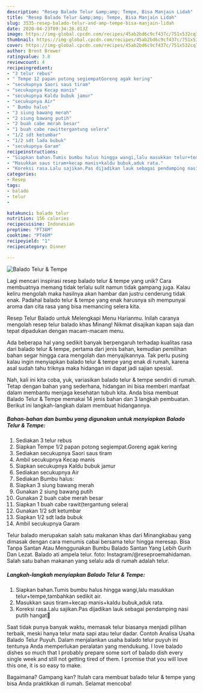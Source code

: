 ```yaml
---
description: "Resep Balado Telur &amp;amp; Tempe, Bisa Manjain Lidah"
title: "Resep Balado Telur &amp;amp; Tempe, Bisa Manjain Lidah"
slug: 3535-resep-balado-telur-and-amp-tempe-bisa-manjain-lidah
date: 2020-04-23T09:34:26.813Z
image: https://img-global.cpcdn.com/recipes/45ab2bd6c9cf437c/751x532cq70/balado-telur-tempe-foto-resep-utama.jpg
thumbnail: https://img-global.cpcdn.com/recipes/45ab2bd6c9cf437c/751x532cq70/balado-telur-tempe-foto-resep-utama.jpg
cover: https://img-global.cpcdn.com/recipes/45ab2bd6c9cf437c/751x532cq70/balado-telur-tempe-foto-resep-utama.jpg
author: Brent Brewer
ratingvalue: 3.8
reviewcount: 4
recipeingredient:
- "3 telur rebus"
- " Tempe 12 papan potong segiempatGoreng agak kering"
- "secukupnya Saori saus tiram"
- "secukupnya Kecap manis"
- "secukupnya Kaldu bubuk jamur"
- "secukupnya Air"
- " Bumbu halus"
- "3 siung bawang merah"
- "2 siung bawang putih"
- "2 buah cabe merah besar"
- "1 buah cabe rawittergantung selera"
- "1/2 sdt ketumbar"
- "1/2 sdt lada bubuk"
- "secukupnya Garam"
recipeinstructions:
- "Siapkan bahan.Tumis bumbu halus hingga wangi,lalu masukkan telur+tempe,tambahkan sedikit air."
- "Masukkan saus tiram+kecap manis+kaldu bubuk,aduk rata."
- "Koreksi rasa.Lalu sajikan.Pas dijadikan lauk sebagai pendamping nasi putih hangat🤗"
categories:
- Resep
tags:
- balado
- telur
- 

katakunci: balado telur  
nutrition: 156 calories
recipecuisine: Indonesian
preptime: "PT36M"
cooktime: "PT46M"
recipeyield: "1"
recipecategory: Dinner

---
```



![Balado Telur &amp; Tempe](https://img-global.cpcdn.com/recipes/45ab2bd6c9cf437c/751x532cq70/balado-telur-tempe-foto-resep-utama.jpg)

Lagi mencari inspirasi resep balado telur &amp; tempe yang unik? Cara membuatnya memang tidak terlalu sulit namun tidak gampang juga. Kalau keliru mengolah maka hasilnya akan hambar dan justru cenderung tidak enak. Padahal balado telur &amp; tempe yang enak harusnya sih mempunyai aroma dan cita rasa yang bisa memancing selera kita.

Resep Telur Balado untuk Melengkapi Menu Harianmu. Inilah caranya mengolah resep telur balado khas Minang! Nikmat disajikan kapan saja dan tepat dipadukan dengan macam-macam menu.

Ada beberapa hal yang sedikit banyak berpengaruh terhadap kualitas rasa dari balado telur &amp; tempe, pertama dari jenis bahan, kemudian pemilihan bahan segar hingga cara mengolah dan menyajikannya. Tak perlu pusing kalau ingin menyiapkan balado telur &amp; tempe yang enak di rumah, karena asal sudah tahu triknya maka hidangan ini dapat jadi sajian spesial.


Nah, kali ini kita coba, yuk, variasikan balado telur &amp; tempe sendiri di rumah. Tetap dengan bahan yang sederhana, hidangan ini bisa memberi manfaat dalam membantu menjaga kesehatan tubuh kita. Anda bisa membuat Balado Telur &amp; Tempe memakai 14 jenis bahan dan 3 langkah pembuatan. Berikut ini langkah-langkah dalam membuat hidangannya.

<!--inarticleads1-->

##### Bahan-bahan dan bumbu yang digunakan untuk menyiapkan Balado Telur &amp; Tempe:

1. Sediakan 3 telur rebus
1. Siapkan  Tempe 1/2 papan potong segiempat.Goreng agak kering
1. Sediakan secukupnya Saori saus tiram
1. Ambil secukupnya Kecap manis
1. Siapkan secukupnya Kaldu bubuk jamur
1. Sediakan secukupnya Air
1. Sediakan  Bumbu halus:
1. Siapkan 3 siung bawang merah
1. Gunakan 2 siung bawang putih
1. Gunakan 2 buah cabe merah besar
1. Siapkan 1 buah cabe rawit(tergantung selera)
1. Gunakan 1/2 sdt ketumbar
1. Siapkan 1/2 sdt lada bubuk
1. Ambil secukupnya Garam


Telur balado merupakan salah satu makanan khas dari Minangkabau yang dimasak dengan cara menumis cabai bersama telur hingga meresap. Bisa Tanpa Santan Atau Menggunakan Bumbu Balado Santan Yang Lebih Gurih Dan Lezat. Balado ati ampela telur. foto: Instagram/@reseproemahidaman. Salah satu bahan makanan yang selalu ada di rumah adalah telur. 

<!--inarticleads2-->

##### Langkah-langkah menyiapkan Balado Telur &amp; Tempe:

1. Siapkan bahan.Tumis bumbu halus hingga wangi,lalu masukkan telur+tempe,tambahkan sedikit air.
1. Masukkan saus tiram+kecap manis+kaldu bubuk,aduk rata.
1. Koreksi rasa.Lalu sajikan.Pas dijadikan lauk sebagai pendamping nasi putih hangat🤗


Saat tidak punya banyak waktu, memasak telur biasanya menjadi pilihan terbaik, meski hanya telur mata sapi atau telur dadar. Contoh Analisa Usaha Balado Telur Puyuh. Dalam menjalankan usaha balado telur puyuh ini tentunya Anda memperlukan peralatan yang mendukung. I love balado dishes so much that I probably prepare some sort of balado dish every single week and still not getting tired of them. I promise that you will love this one, it is so easy to make. 

Bagaimana? Gampang kan? Itulah cara membuat balado telur &amp; tempe yang bisa Anda praktikkan di rumah. Selamat mencoba!
